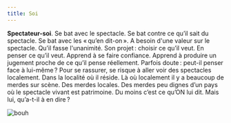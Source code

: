 ```yaml
---
title: Soi
---
```


**Spectateur-soi**. Se bat avec le spectacle. Se bat contre ce qu’il sait du spectacle. Se bat avec les « qu’en dit-on ». A besoin d'une valeur sur le spectacle. Qu’il fasse l'unanimité. Son projet : choisir ce qu’il veut. En penser ce qu’il veut. Apprend à se faire confiance. Apprend à produire un jugement proche de ce qu’il pense réellement. Parfois doute : peut-il penser face à lui-même ? Pour se rassurer, se risque à aller voir des spectacles localement. Dans la localité où il réside. Là où localement il y a beaucoup de merdes sur scène. Des merdes locales. Des merdes peu dignes d’un pays où le spectacle vivant est patrimoine. Du moins c’est ce qu’ON lui dit. Mais lui, qu’a-t-il à en dire ?

 ![bouh](/content/images/04.png)
